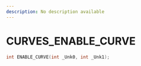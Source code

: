 ```yaml
---
description: No description available 
---
```


# CURVES\_ENABLE_CURVE

```cpp
int ENABLE_CURVE(int _Unk0, int _Unk1);
```
